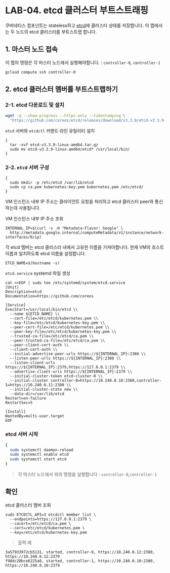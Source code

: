 # LAB-04. etcd 클러스터 부트스트래핑

쿠버네티스 컴포넌트는 stateless하고 [etcd](https://github.com/coreos/etcd)에 클러스터 상태를 저장합니다.
이 랩에서는 두 노드의 etcd 클러스터를 부트스트랩 합니다.

## 1. 마스터 노드 접속

이 랩의 명령은 각 마스터 노드에서 실행해야합니다. : `controller-0`, `controller-1`

```sh
gcloud compute ssh controller-0
```

## 2. etcd 클러스터 멤버를 부트스트랩하기

### 2-1. etcd 다운로드 및 설치

```sh
wget -q --show-progress --https-only --timestamping \
  "https://github.com/coreos/etcd/releases/download/v3.3.9/etcd-v3.3.9-linux-amd64.tar.gz"
```

`etcd` 서버와 `etcdctl` 커맨드 라인 유틸리티 설치

```
{
  tar -xvf etcd-v3.3.9-linux-amd64.tar.gz
  sudo mv etcd-v3.3.9-linux-amd64/etcd* /usr/local/bin/
}
```

### 2-2. `etcd` 서버 구성

```
{
  sudo mkdir -p /etc/etcd /var/lib/etcd
  sudo cp ca.pem kubernetes-key.pem kubernetes.pem /etc/etcd/
}
```

VM 인스턴스 내부 IP 주소는 클라이언트 요청을 처리하고 etcd 클러스터 peer와 통신하는데 사용됩니다.

VM 인스턴스 내부 IP 주소 조회
```
INTERNAL_IP=$(curl -s -H "Metadata-Flavor: Google" \
  http://metadata.google.internal/computeMetadata/v1/instance/network-interfaces/0/ip)
```

각 etcd 멤버는 etcd 클러스터 내에서 고유한 이름을 가져야합니다. 현재 VM의 호스트 이름과 일치하도록 etcd 이름을 설정합니다.

```
ETCD_NAME=$(hostname -s)
```

`etcd.service` systemd 파일 생성

```
cat <<EOF | sudo tee /etc/systemd/system/etcd.service
[Unit]
Description=etcd
Documentation=https://github.com/coreos

[Service]
ExecStart=/usr/local/bin/etcd \\
  --name ${ETCD_NAME} \\
  --cert-file=/etc/etcd/kubernetes.pem \\
  --key-file=/etc/etcd/kubernetes-key.pem \\
  --peer-cert-file=/etc/etcd/kubernetes.pem \\
  --peer-key-file=/etc/etcd/kubernetes-key.pem \\
  --trusted-ca-file=/etc/etcd/ca.pem \\
  --peer-trusted-ca-file=/etc/etcd/ca.pem \\
  --peer-client-cert-auth \\
  --client-cert-auth \\
  --initial-advertise-peer-urls https://${INTERNAL_IP}:2380 \\
  --listen-peer-urls https://${INTERNAL_IP}:2380 \\
  --listen-client-urls https://${INTERNAL_IP}:2379,https://127.0.0.1:2379 \\
  --advertise-client-urls https://${INTERNAL_IP}:2379 \\
  --initial-cluster-token etcd-cluster-0 \\
  --initial-cluster controller-0=https://10.240.0.10:2380,controller-1=https://10.240.0.11:2380 \\
  --initial-cluster-state new \\
  --data-dir=/var/lib/etcd
Restart=on-failure
RestartSec=5

[Install]
WantedBy=multi-user.target
EOF
```

### etcd 서버 시작

```sh
{
  sudo systemctl daemon-reload
  sudo systemctl enable etcd
  sudo systemctl start etcd
}
```

> 각 마스터 노드에서 위의 명령을 실행합니다 : `controller-0`,`controller-1`

## 확인

etcd 클러스터 멤버 조회

```
sudo ETCDCTL_API=3 etcdctl member list \
  --endpoints=https://127.0.0.1:2379 \
  --cacert=/etc/etcd/ca.pem \
  --cert=/etc/etcd/kubernetes.pem \
  --key=/etc/etcd/kubernetes-key.pem
```

> 출력 예

```
3a57933972cb5131, started, controller-0, https://10.240.0.12:2380, https://10.240.0.12:2379
f98dc20bce6225a0, started, controller-1, https://10.240.0.10:2380, https://10.240.0.10:2379
```
